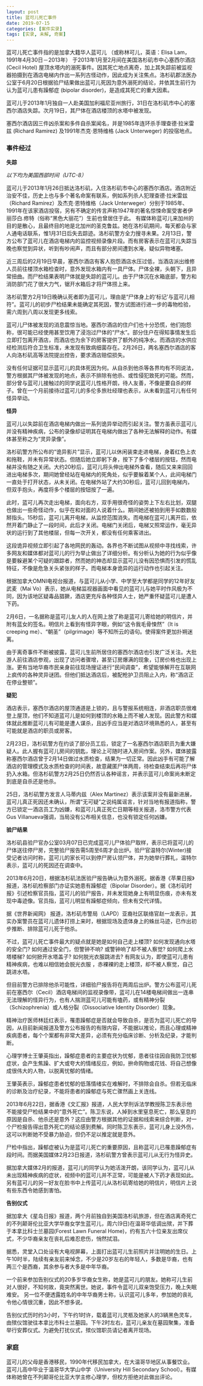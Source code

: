 ```yaml
---
layout: post
title: 蓝可儿死亡事件
date: 2019-07-15
categories: [案件实录]
tags: [实录, 未解, 奇案]
---
```


蓝可儿死亡事件指的是加拿大籍华人蓝可儿 （或称林可儿，英语：Elisa Lam，1991年4月30日－2013年） 于2013年1月至2月间在美国洛杉矶市中心塞西尔酒店 (Cecil Hotel) 屋顶水塔内的溺死事件。因其死亡地点离奇，加上其失踪前被监视器拍摄到在酒店电梯内作出一系列古怪动作，因此成为关注焦点。洛杉矶郡法医办公室于6月20日根据验尸结果做出蓝可儿死因为意外溺死的结论，并依其生前行为认为蓝可儿患有躁郁症 (bipolar disorder)，是造成其死亡的重大因素。

<!-- more -->

蓝可儿于2013年1月独自一人赴美国加利福尼亚州旅行，31日在洛杉矶市中心的塞西尔酒店失踪。次月19日，其尸体在酒店楼顶的水塔中被发现。

塞西尔酒店因三件凶杀案和多件自杀案闻名，并是1985年连环杀手理查德·拉米雷兹 (Richard Ramirez) 及1991年杰克·恩特维格 (Jack Unterweger) 的投宿地点。

### 事件经过 ###

**失踪**

*以下均为美国西部时间（UTC-8）*

蓝可儿于2013年1月26日抵达洛杉矶，入住洛杉矶市中心的塞西尔酒店。酒店附近治安不佳，历史上也与多个著名命案有联系，例如系列杀人犯理查德·拉米雷兹（Richard Ramirez）及杰克·恩特维格（Jack Unterweger）分别于1985年、1991年在该家酒店投宿，另有不确定的传言声称1947年的著名惊悚命案受害者伊丽莎白.修特（俗称“黑色大丽花”）生前也曾居住于此。
有媒体称蓝可儿来加州的目的是散心，且最终目的地是北加州的圣克鲁兹。她在洛杉矶期间，每天都会与家人通电话联系，惟1月31日后失去踪迹。洛杉矶警方全力搜寻未果。2月13日，警方公布了蓝可儿在酒店电梯内的监控视频录像片段。而有房客表示在蓝可儿失踪当晚也察觉到异状，听到有吵闹声，而且有部分房间遭到水淹，疑似异物堵塞。

近三周后的2月19日早晨，塞西尔酒店有客人抱怨酒店水压过低，当酒店派出维修人员前往楼顶水箱检查时，意外发现水箱内有一具尸体。尸体全裸，头朝下，且异常扭曲。而尸检结果表明尸体就是失踪的蓝可儿。由于尸体沉在水箱底部，警方和消防部门花了很大力气，锯开水箱后才将尸体捞上来。

洛杉矶警方2月19日晚确认死者即为蓝可儿，理由是“尸体身上的‘标记’与蓝可儿相符”。蓝可儿的初步尸检结果未能确定其死因，警方试图进行进一步的毒物检验，需六周到八周以发现更多线索。

蓝可儿尸体被发现的消息震惊当地。塞西尔酒店的住户们也十分恐慌，他们抱怨称，很可能已经使用甚至饮用了浸泡过尸体的“尸水”。部分住户在得知事情发生后立即打包离开酒店，而酒店也为余下的房客提供了额外的纯净水。而酒店的水供应经检测后符合卫生标准，未发现有致病细菌存在。2月26日，两名塞西尔酒店的客人向洛杉矶高等法院提出控告，要求酒店赔偿损失。

没有任何证据可显示蓝可儿的具体死因为何。从自杀到他杀等各界均有不同说法，警方根据其尸体被发现的地点，表示不排除有他杀、或性侵犯致死的可能。然而，部分曾与蓝可儿接触过的同学说蓝可儿性格开朗，待人友善，不像是要自杀的样子。曾在一个月前接待过蓝可儿的多伦多旅社经理也表示，从未看到蓝可儿有任何怪异举动。

**怪异**

蓝可儿以失踪前在酒店电梯内做出一系列诡异举动而引起关注。警方虽表示蓝可儿并没有精神疾病，公布的录像却证明其在电梯内做出了各种无法解释的动作。有媒体甚至称之为“灵异录像”。

洛杉矶警方所公布的“诡异影片”显示，蓝可儿以休闲装束走进电梯，身着红色上衣和拖鞋，并未有异常状态。但随后她立即躬下身，按下了多个楼层的按钮，然而电梯并没有随之关闭。大约20秒后，蓝可儿将头伸出电梯外查看，随后又来来回回进出电梯多次，期间她曾经站在电梯内的死角处，似乎要躲着某个人，此间电梯门一直处于打开状态，从未关闭。在电梯外站了大约30秒后，蓝可儿回到电梯内，但双手抱头，再度将多个楼层的按钮按了一遍。

此时，蓝可儿再次走出电梯，面向右方，双手用很奇怪的姿势上下左右比划，双腿也做出一些奇怪动作，似乎在和对面的人说着什么。期间她还被拍到用手如数数般掰指头。15秒后，蓝可儿离开电梯，从监控范围消失。而电梯在蓝可儿离开后，依然开着门静止了一段时间，此后才关闭。电梯门关闭后，电梯又照常运作，毫无异状的运行到了其他楼层，但每一次开关，都没有任何乘客进出。

这段诡异视频立即引起了各地网民的轰动。各界也不断试图从视频中寻找线索，许多网友和媒体都对蓝可儿的行为举止做出了详细分析。有分析认为她的行为似乎像是要躲避某个可疑的跟踪者，然而她的神态却显示蓝可儿没有因恐惧而引发的慌乱特征，不像是危急关头紧张的样子。而电梯本身诡异的运行动作也引起关注。

根据加拿大OMNI电视台报道，与蓝可儿从小学、中学至大学都是同学的12年好友武麦（Mai Vo）表示，她从电梯监视器画面中看见的蓝可儿与她平时作风极为不同，因为该地区疑毒品猖獗，酒店更充斥各种怪异人士，她严重怀疑蓝可儿是遭人下药。

2月6日，一名据称是蓝可儿友人的人在网上放了称是蓝可儿寄给她的明信片，并附有蓝女的签名。明信片上看到有怪异字眼，例如“这令我毛骨悚然”（It is creeping me）、“朝圣”（pilgrimage）等不知所云的语句。使得案件更加扑朔迷离。

由于离奇事件不断被披露，蓝可儿生前所居住的塞西尔酒店也引发广泛关注。大批游人前往酒店参观，出现了访问者骤增，甚至订房爆满的现象，订房价格也出现上涨。更有当地华裔市民亲身前往现场搜证进行“民间调查”，希望能够解开在互联网上疯传的各种灵异谜团。但他们抵达酒店后，被配枪护卫员阻止入内，称“酒店正在停业整顿”。

**疑犯**

酒店表示，塞西尔酒店的屋顶通道是上锁的，且与警报系统相连，非酒店职员很难登上屋顶，他们不知道蓝可儿是如何到楼顶的水箱上而不被人发现。因此警方和媒体就此推断蓝可儿有可能是遭人谋杀，且凶手应当是对酒店环境熟悉的人，甚至有可能就是酒店的职员或房客。

2月23日，洛杉矶警方在约谈了部分员工后，锁定了一名塞西尔酒店职员为重大嫌疑人。此人握有蓝可儿房间的钥匙，理论上可随时进入房间作案。另外，媒体披露称塞西尔酒店曾于2月14日做过水质检查，结果为一切正常。因此凶手有可能了解酒店的管理模式及水质检查的时间表，故意藏匿尸体两周，待检查结束后再将尸体扔入水箱。但洛杉矶警方2月25日仍然否认各种谣言，并表示蓝可儿命案尚未断定到底是自杀还是他杀。

25日，洛杉矶警方发言人马蒂内兹（Alex Martinez）表示该案并没有最新进展，蓝可儿真正死因还未确认，所谓“无可疑”之说纯属谣言，针对当地有报道指称，警方已锁定一酒店员工为凶嫌，和蓝可儿真正死亡日期等相关报道，洛市警方代表Gus Villanueva强调，当局没有公布相关信息，也没有锁定任何凶嫌。

**验尸结果**

洛杉矶县验尸官办公室03月07日已完成蓝可儿尸体验尸取样，表示已将蓝可儿的尸体送往停尸房，完整验尸报告需5周至6周才会出炉。验尸官温特尔(Winter)接受记者访问时称，蓝可儿的家长可以到停尸房认领尸体，并为她举行葬礼，温特尔表示，蓝可儿的死因还在调查中。

2013年6月20日，根据洛杉矶法医验尸报告确认为意外溺死。据香港《苹果日报》报道，洛杉矶检察部门亦证实她患有躁郁症（Bipolar Disorder）。据《洛杉矶时报》引述检察官员指，蓝可儿的验尸报告，并未发现她身上有明显伤痕，亦未有发现中毒迹像。官员指，蓝可儿明显有躁郁症倾向，但未有交代详情。

据《世界新闻网》 报道，洛杉矶市警局（LAPD）亚裔社区联络官赵一龙表示，其实办案警员在蓝可儿遗体打捞上来时，根据现场及遗体身上的蛛丝马迹，已作出初步推断、排除蓝可儿死于他杀。

不过，蓝可儿死亡事件最大的疑点就是她是如何自己走上楼顶? 如何发现通向水塔的安全门? 如何通过安全门，但警钟不响? 或警钟响了却不被人察觉? 如何爬上水塔楼梯? 如何掀开水塔盖子? 如何脱光衣服跳进去? 有网友认为，即使蓝可儿患有精神疾病，也难以相信她会脱光衣服 ，赤裸裸的走上楼顶，却不被人察觉，自己跳进水塔。

但目前警方已排除他杀可能性，详细验尸报告将在两周后出炉。警方公布蓝可儿死前在塞西尔（Cecil）酒店电梯间的监视录像带，蓝可儿在14楼电梯间做出一连串无法理解的怪异行为，也有人揣测蓝可儿可能有嗑药，或有精神分裂（Schizophrenia）或人格分裂（Dissociative Identity Disorder）现象。

精神治疗医师林廷红表示，罹患躁郁症是否就会导致自杀，是否为蓝可儿死亡的导因，从目前新闻报道及警方公布报告的有限内容，不能据以推论，而且心理或精神疾病患者，每个个案都有非常大差异，必须有充分临床诊断、分析及纪录，才能判断。

心理学博士王肇英指出，躁郁症患者的主要症状为忧郁，患者往往因自我防卫忧郁症状，会产生焦躁、扩大或夸大的情绪反应，例如，拚命购物或花钱、将自己想像成很伟大的人物，以脱离忧郁的情绪。

王肇英表示，躁郁症患者忧郁的低落情绪实在难解时，不排除会自杀。但若无临床的诊断及治疗纪录，不能将患者的躁郁症与死亡骤然画上关连线。

2013年6月22日，据香港《文汇报》报道，人民大学刑诉法学教授陈卫东表示他不能接受尸检结果中的“意外死亡”。陈卫东说，人掉到水里窒息死亡，那么窒息的原因是自杀、他杀还是意外？这应由警方根据其他的证据和线索来综合判断，对一个尸检报告得出意外死亡的结论感到费解。同时陈卫东表示，蓝可儿身上没外伤，这可以判断她不受暴力胁迫，但仍不足以推定就是意外。

尸检中指出，躁郁症被认为是蓝可儿死亡的重要原因，且称蓝可儿已罹患躁郁症有段时间。而据美国媒体2月23日报道，洛杉矶警方曾表示蓝可儿从无行为怪异史。

据加拿大媒体2月的报道，蓝可儿的同学认为她活泼开朗，该同学认为，蓝可儿从未出现精神疾病的症状，视频中的蓝可儿并不正常，可能是被人下药才表现如此。另有蓝可儿的另一好友在脸书中上传蓝可儿从洛杉矶寄给她的明信片，明信片上说有些东西令她感到害怕。

**告别仪式**

据加拿大《星岛日报》报道，两个月前独自到美国洛杉矶旅游，但在酒店离奇死亡的不列颠哥伦比亚大学华裔女学生蓝可儿，周六(9日)在温哥华低调出殡，并下葬于本拿比科士兰墓园(Forest Lawn Funeral Home)，约有五六十位亲友出席仪式，不少华裔亲友在丧礼后难忍悲伤，悄然拭泪。

据悉，灵堂入口处设有大电视屏幕，上面打出蓝可儿生前照片并注明她的生日。上午10时半，陆续有亲友前来悼念，不少是20岁左右的年轻人，多数是华裔，也有两三个是西裔，其余参与者大多是中年华裔。

一个前来参加告别仪式的20多岁华裔女生称，她是蓝可儿的朋友。她称可儿生前对人很好，不知何故，竟突然离世。她说，事件令蓝可儿双亲饱受压力，晚上失眠难安。
另一位不便透露姓名的中年华裔男士称，认识蓝可儿多年，参加她的丧礼令他心情很沉重，因此不想多说。

告别仪式历时约3小时，下午约1时许，载着蓝可儿灵柩及她家人的3辆黑色灵车，由殡仪馆驶往本拿比市科士兰墓园。下午2时左右，蓝可儿亲友在墓园聚集，准备举行安葬仪式。为避免打扰仪式，殡仪馆职员请记者离开现场。

### 家庭 ###

蓝可儿的父母是香港移民，1990年代移民加拿大，在大温哥华地区从事餐饮业。蓝可儿高中毕业于温哥华大学山中学（University Hill Secondary School）。有媒体称她曾在不列颠哥伦比亚大学主修心理学，但校方拒绝对此做出评论。